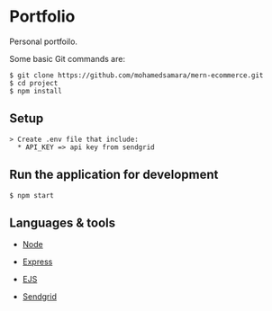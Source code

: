 # Portfolio

Personal portfoilo.
 
  Some basic Git commands are:

```
$ git clone https://github.com/mohamedsamara/mern-ecommerce.git
$ cd project
$ npm install

```
## Setup

```
> Create .env file that include:
  * API_KEY => api key from sendgrid

```

## Run the application for development

```
$ npm start

```

## Languages & tools

- [Node](https://nodejs.org/en/)

- [Express](https://expressjs.com/)

- [EJS](https://ejs.co/)

- [Sendgrid](https://sendgrid.com/docs/)
